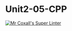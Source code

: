 # Unit2-05-CPP
[![Mr Coxall's Super Linter](https://github.com/ICS3U-C-Programming-JulienL/Unit2-05-CPP/workflows/Mr%20Coxall's%20Super%20Linter/badge.svg)](https://github.com/ICS3U-C-Programming-JulienL/Unit2-05-CPP/actions/)
